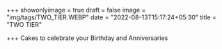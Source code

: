 +++
 showonlyimage = true
 draft = false
 image = "img/tags/TWO_TIER.WEBP" 
 date = "2022-08-13T15:17:24+05:30" 
 title = "TWO TIER" 
 
+++ 
 Cakes to celebrate your Birthday and Anniversaries
